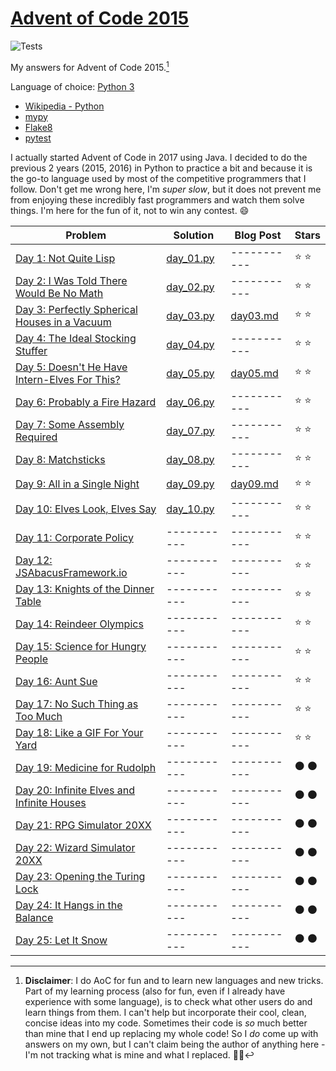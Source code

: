 # [Advent of Code 2015](https://adventofcode.com/2021)

![Tests](https://github.com/eduellery/aoc-2015/actions/workflows/python-package.yml/badge.svg)

My answers for Advent of Code 2015.[^disclaimer]

Language of choice: [Python 3](https://www.python.org/)

* [Wikipedia - Python](https://en.wikipedia.org/wiki/Python_(programming_language))
* [mypy](http://mypy-lang.org/)
* [Flake8](https://flake8.pycqa.org/)
* [pytest](https://docs.pytest.org/)

I actually started Advent of Code in 2017 using Java. I decided to do the previous 2 years (2015, 2016) in Python to practice a bit and because it is the go-to language used by most of the competitive programmers that I follow. Don't get me wrong here, I'm _super slow_, but it does not prevent me from enjoying these incredibly fast programmers and watch them solve things. I'm here for the fun of it, not to win any contest. :smile:

| Problem | Solution | Blog Post | Stars |
| ------- | -------- | --------- | ----- |
| [Day 1: Not Quite Lisp ](https://adventofcode.com/2015/day/1)                        |[day_01.py](src/aoc/day_01.py)|-----------| :star: :star: |
| [Day 2: I Was Told There Would Be No Math](https://adventofcode.com/2015/day/2)      |[day_02.py](src/aoc/day_02.py)|-----------| :star: :star: |
| [Day 3: Perfectly Spherical Houses in a Vacuum](https://adventofcode.com/2015/day/3) |[day_03.py](src/aoc/day_03.py)|[day03.md](blog/day03.md)| :star: :star: |
| [Day 4: The Ideal Stocking Stuffer](https://adventofcode.com/2015/day/4)             |[day_04.py](src/aoc/day_04.py)|-----------| :star: :star: |
| [Day 5: Doesn't He Have Intern-Elves For This?](https://adventofcode.com/2015/day/5) |[day_05.py](src/aoc/day_05.py)|[day05.md](blog/day05.md)| :star: :star: |
| [Day 6: Probably a Fire Hazard](https://adventofcode.com/2015/day/6)                 |[day_06.py](src/aoc/day_06.py)|-----------| :star: :star: |
| [Day 7: Some Assembly Required](https://adventofcode.com/2015/day/7)                 |[day_07.py](src/aoc/day_07.py)|-----------| :star: :star: |
| [Day 8: Matchsticks](https://adventofcode.com/2015/day/8)                            |[day_08.py](src/aoc/day_08.py)|-----------| :star: :star: |
| [Day 9: All in a Single Night](https://adventofcode.com/2015/day/9)                  |[day_09.py](src/aoc/day_09.py)|[day09.md](blog/day09.md)| :star: :star: |
| [Day 10: Elves Look, Elves Say](https://adventofcode.com/2015/day/10)                |[day_10.py](src/aoc/day_10.py)|-----------| :star: :star: |
| [Day 11: Corporate Policy](https://adventofcode.com/2015/day/11)                     |-----------|-----------| :star: :star: |
| [Day 12: JSAbacusFramework.io](https://adventofcode.com/2015/day/12)                 |-----------|-----------| :star: :star: |
| [Day 13: Knights of the Dinner Table](https://adventofcode.com/2015/day/13)          |-----------|-----------| :star: :star: |
| [Day 14: Reindeer Olympics](https://adventofcode.com/2015/day/14)                    |-----------|-----------| :star: :star: |
| [Day 15: Science for Hungry People](https://adventofcode.com/2015/day/15)            |-----------|-----------| :star: :star: |
| [Day 16: Aunt Sue](https://adventofcode.com/2015/day/16)                             |-----------|-----------| :star: :star: |
| [Day 17: No Such Thing as Too Much](https://adventofcode.com/2015/day/17)            |-----------|-----------| :star: :star: |
| [Day 18: Like a GIF For Your Yard](https://adventofcode.com/2015/day/18)             |-----------|-----------| :star: :star: |
| [Day 19: Medicine for Rudolph](https://adventofcode.com/2015/day/19)                 |-----------|-----------| :black_circle: :black_circle: |
| [Day 20: Infinite Elves and Infinite Houses](https://adventofcode.com/2015/day/20)   |-----------|-----------| :black_circle: :black_circle: |
| [Day 21: RPG Simulator 20XX](https://adventofcode.com/2015/day/21)                   |-----------|-----------| :black_circle: :black_circle: |
| [Day 22: Wizard Simulator 20XX](https://adventofcode.com/2015/day/22)                |-----------|-----------| :black_circle: :black_circle: |
| [Day 23: Opening the Turing Lock](https://adventofcode.com/2015/day/23)              |-----------|-----------| :black_circle: :black_circle: |
| [Day 24: It Hangs in the Balance](https://adventofcode.com/2015/day/24)              |-----------|-----------| :black_circle: :black_circle: |
| [Day 25: Let It Snow](https://adventofcode.com/2015/day/25)                          |-----------|-----------| :black_circle: :black_circle: |

[^disclaimer]: **Disclaimer**: I do AoC for fun and to learn new languages and new tricks. Part of my learning process (also for fun, even if I
already have experience with some language), is to check what other users do and learn things from them. I can't help but incorporate
their cool, clean, concise ideas into my code. Sometimes their code is *so* much better than mine that I end up replacing my whole code!
So I *do* come up with answers on my own, but I can't claim being the author of anything here - I'm not tracking what is mine and what I replaced. 🤷🏽‍
